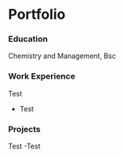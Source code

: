 # Portfolio
### Education
Chemistry and Management, Bsc

### Work Experience
Test
- Test
  
### Projects
Test
-Test
